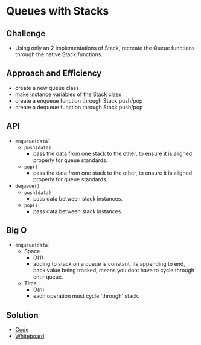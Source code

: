 # Queues with Stacks

## Challenge
- Using only an 2 implementations of Stack, recreate the Queue functions through the native Stack functions. 


## Approach and Efficiency
- create a new queue class
- make instance variables of the Stack class
- create a enqueue function through Stack push/pop
- create a dequeue function through Stack push/pop

## API
- ```enqueue(data)```
  - ```push(data)```
    - pass the data from one stack to the other, to ensure it is aligned properly for queue standards.
  - ```pop()```
    - pass the data from one stack to the other, to ensure it is aligned properly for queue standards.
- ```dequeue()```
  - ```push(data)```
    - pass data between stack instances. 
  - ```pop()```
    - pass data between stack instances. 


## Big O
- ```enqueue(data)```
  - Space
    - O(1)
    - adding to stack on a queue is constant, its appending to end, back value being tracked, means you dont have to cycle through entir queue. 
  - Time
    - O(n)
    - each operation must cycle 'through' stack.
  


## Solution 
- [Code](../../src/main/java/code401Challenges/QueueWithStacks)
- [Whiteboard](../img/psuedoQueueWB.jpg)